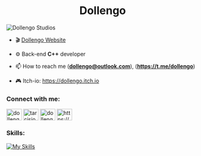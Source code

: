 <!-- <h1 align="center">Hi 👋, I'm Tarcísio, aka Dollengo</h1>
<h3 align="center">A begginer back-end developer from Brazil</h3>

<p align="left">
    <img src="https://komarev.com/ghpvc/?username=dollengo&label=Views&color=0e75b6&style=flat-square" alt="dollengo" />
</p>

[![trophy](https://github-profile-trophy.vercel.app/?username=dollengo&theme=gruvbox)](https://github.com/dollengo)

*****
-->
<!-- <a href="https://ko-fi.com/dollengo">
    <img src="https://img.shields.io/badge/sponsor-30363D?style=for-the-badge&logo=GitHub-Sponsors&logoColor=#white" />
-->

<h1 align="center"> Dollengo </h1>

![Dollengo Studios](https://github.com/user-attachments/assets/680b3609-47e9-4dc1-924f-b844d558eb1b)


- 🎬 [Dollengo Website](https://dollengo.vercel.app)

- ⚙️ Back-end **C++** developer

- 📫 How to reach me (**dollengo@outlook.com**), (**https://t.me/dollengo**)

- 🎮 Itch-io: https://dollengo.itch.io

<!-- - 📖 My **courses**: https://sites.google.com/view/dollengocourses -->


<h3 align="left">Connect with me:</h3>
<p align="left">
<a href="https://dev.to/dollengo" target="blank"><img align="center" src="https://skillicons.dev/icons?i=devto" alt="dollengo" height="30" width="40" /></a>
<a href="https://instagram.com/tarcisiooo__" target="blank"><img align="center" src="https://skillicons.dev/icons?i=instagram" alt="tarcisiooo__" height="30" width="40" /></a>
<a href="https://www.youtube.com/@dollengo" target="blank"><img align="center" src="https://raw.githubusercontent.com/rahuldkjain/github-profile-readme-generator/master/src/images/icons/Social/youtube.svg" alt="dollengo" height="30" width="40" /></a>
<a href="https://discord.com/invite/PTG6XcRd" target="blank"><img align="center" src="https://skillicons.dev/icons?i=discord" alt="https://discord.gg/anPFpENqdw" height="30" width="40" /></a>
</p>

<h3 align="left">Skills:</h3>

[![My Skills](https://skillicons.dev/icons?i=c,cpp,python,linux,blender,docker,bash,cmake,git,github,godot,unreal&perline=4)](https://skillicons.dev)
<!--
******

<div>
  <img height="170" align="left" src="https://github-readme-stats.vercel.app/api?username=dollengo&count_private=true&include_all_commits=true" />
  <img src="https://github-readme-stats.vercel.app/api/top-langs/?username=dollengo&layout=compact" />
</div>
-->
